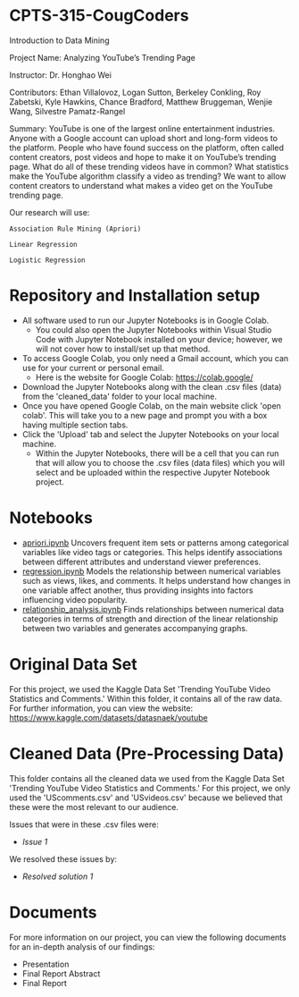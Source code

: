 # CPTS-315-CougCoders

Introduction to Data Mining

Project Name: Analyzing YouTube’s Trending Page

Instructor: Dr. Honghao Wei

Contributors: Ethan Villalovoz, Logan Sutton, Berkeley Conkling, Roy Zabetski, Kyle Hawkins, Chance Bradford, Matthew Bruggeman, Wenjie Wang, Silvestre Pamatz-Rangel

Summary: YouTube is one of the largest online entertainment industries. Anyone with a Google account can upload short and long-form videos to the platform. People who have found success on the platform, often called content creators, post videos and hope to make it on YouTube’s trending page. What do all of these trending videos have in common? What statistics make the YouTube algorithm classify a video as trending? We want to allow content creators to understand what makes a video get on the YouTube trending page.

Our research will use:

    Association Rule Mining (Apriori)

    Linear Regression

    Logistic Regression


# Repository and Installation setup

- All software used to run our Jupyter Notebooks is in Google Colab.
    - You could also open the Jupyter Notebooks within Visual Studio Code with Jupyter Notebook installed on your device; however, we will not cover how to install/set up that method.
- To access Google Colab, you only need a Gmail account, which you can use for your current or personal email.
    - Here is the website for Google Colab: https://colab.google/
- Download the Jupyter Notebooks along with the clean .csv files (data) from the 'cleaned_data' folder to your local machine.
- Once you have opened Google Colab, on the main website click 'open colab'. This will take you to a new page and prompt you with a box having multiple section tabs.
- Click the 'Upload' tab and select the Jupyter Notebooks on your local machine.
    - Within the Jupyter Notebooks, there will be a cell that you can run that will allow you to choose the .csv files (data files) which you will select and be uploaded within the respective Jupyter Notebook project.

# Notebooks

- [apriori.ipynb](notebook/apriori.ipynb)
    Uncovers frequent item sets or patterns among categorical variables like video tags or categories. This helps identify associations between different attributes and understand viewer preferences.
- [regression.ipynb](notebook/regression.ipynb)
    Models the relationship between numerical variables such as views, likes, and comments. It helps understand how changes in one variable affect another, thus providing insights into factors influencing video popularity.
- [relationship_analysis.ipynb](notebook/relationship_analysis.ipynb)
    Finds relationships between numerical data categories in terms of strength and direction of the linear relationship between two variables and generates accompanying graphs.

# Original Data Set

For this project, we used the Kaggle Data Set 'Trending YouTube Video Statistics and Comments.' Within this folder, it contains all of the raw data. For further information, you can view the website: https://www.kaggle.com/datasets/datasnaek/youtube

# Cleaned Data (Pre-Processing Data)

This folder contains all the cleaned data we used from the Kaggle Data Set 'Trending YouTube Video Statistics and Comments.' For this project, we only used the 'UScomments.csv' and 'USvideos.csv' because we believed that these were the most relevant to our audience.

Issues that were in these .csv files were:

- *Issue 1*

We resolved these issues by:

- *Resolved solution 1*

# Documents

For more information on our project, you can view the following documents for an in-depth analysis of our findings:

- Presentation
- Final Report Abstract
- Final Report
